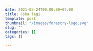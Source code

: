 ```yaml
---
date: 2021-05-24T00:00:00+07:00
title: Coba lagi
template: post
thumbnail: "/images/forestry-logo.svg"
slug: ''
categories: []
tags: []

---
```

